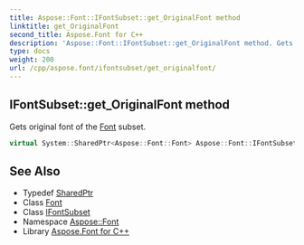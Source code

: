 ```yaml
---
title: Aspose::Font::IFontSubset::get_OriginalFont method
linktitle: get_OriginalFont
second_title: Aspose.Font for C++
description: 'Aspose::Font::IFontSubset::get_OriginalFont method. Gets original font of the Font subset in C++.'
type: docs
weight: 200
url: /cpp/aspose.font/ifontsubset/get_originalfont/
---
```

## IFontSubset::get_OriginalFont method


Gets original font of the [Font](../../font/) subset.

```cpp
virtual System::SharedPtr<Aspose::Font::Font> Aspose::Font::IFontSubset::get_OriginalFont()=0
```

## See Also

* Typedef [SharedPtr](../../../system/sharedptr/)
* Class [Font](../../font/)
* Class [IFontSubset](../)
* Namespace [Aspose::Font](../../)
* Library [Aspose.Font for C++](../../../)
